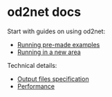# od2net docs

Start with guides on using od2net:

- [Running pre-made examples](codelab_examples.md)
- [Running in a new area](codelab_new_area.md)

Technical details:

- [Output files specification](output.md)
- [Performance](performance.md)
